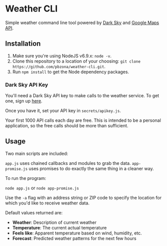 # Weather CLI

Simple weather command line tool powered by [Dark
Sky](https://darksky.net/poweredby/) and [Google Maps
API](https://developers.google.com/maps/). 

## Installation

1.  Make sure you're using NodeJS v6.9.x: `node -v`.
2.  Clone this repository to a location of your choosing: `git clone
    https://github.com/pbzona/weather-cli.git`.
3.  Run `npm install` to get the Node dependency packages.

### Dark Sky API Key

You'll need a Dark Sky API key to make calls to the weather service. To get
one, sign up [here](https://darksky.net/dev/). 

Once you have it, set your API key in `secrets/apikey.js`.

Your first 1000 API calls each day are free. This is intended to be a personal
application, so the free calls should be more than sufficient.

## Usage

Two main scripts are included:

`app.js` uses chained callbacks and modules to grab the data.
`app-promise.js` uses promises to do exactly the same thing in a cleaner way.

To run the program:

   `node app.js` or `node app-promise.js`

Use the `-a` flag with an address string or ZIP code to specify the location
for which you'd like to receive weather data.

Default values returned are:

-   **Weather**: Description of current weather
-   **Temperature**: The current actual temperature
-   **Feels like**: Apparent temperature based on wind, humidity, etc.
-   **Forecast**: Predicted weather patterns for the next few hours

